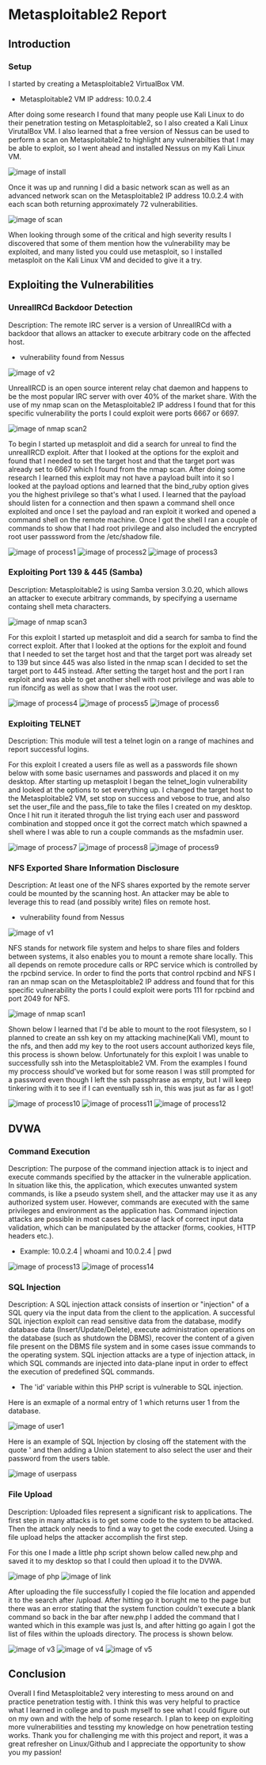 # Metasploitable2 Report

## Introduction

### Setup
I started by creating a Metasploitable2 VirtualBox VM.
- Metasploitable2 VM IP address: 10.0.2.4

After doing some research I found that many people use Kali Linux to do their penetration testing on Metasploitable2, so I also created a Kali Linux VirutalBox VM. 
I also learned that a free version of Nessus can be used to perform a scan on Metasploitable2 to highlight any vulnerabilties that I may be able to exploit, so I went 
ahead and installed Nessus on my Kali Linux VM.

![image of install](images/1.PNG)  

Once it was up and running I did a basic network scan as well as an advanced network scan on the Metasploitable2 IP address 10.0.2.4 with each scan both returning approximately 72 vulnerabilities.

![image of scan](images/2.PNG)

When looking through some of the critical and high severity results I discovered that some of them mention how the vulnerability may be exploited, and many listed you could use metasploit, so I installed metasploit on the Kali Linux VM and decided to give it a try.

## Exploiting the Vulnerabilities

### UnrealIRCd Backdoor Detection
Description: The remote IRC server is a version of UnrealIRCd with a backdoor that allows an attacker to execute arbitrary code on the affected host.
- vulnerability found from Nessus

![image of v2](images/8.PNG)

UnrealIRCD is an open source interent relay chat daemon and happens to be the most popular IRC server with over 40% of the market share.
With the use of my nmap scan on the Metasploitable2 IP address I found that for this specific vulnerability the ports I could exploit were ports 6667 or 6697.

![image of nmap scan2](images/7.PNG)

To begin I started up metasploit and did a search for unreal to find the unrealIRCD exploit. After that I looked at the options for the exploit and found that I needed to set the target host and that the target port was already set to 6667 which I found from the nmap scan. After doing some research I learned this exploit may not have a payload built into it so I looked at the payload options and learned that the bind_ruby option gives you the highest privilege so that's what I used. I learned that the payload should listen for a connection and then spawn a command shell once exploited and once I set the payload and ran exploit it worked and opened a command shell on the remote machine. Once I got the shell I ran a couple of commands to show that I had root privilege and also included the encrypted root user passsword from the /etc/shadow file.

![image of process1](images/9.PNG)
![image of process2](images/10.PNG)
![image of process3](images/11.PNG)

### Exploiting Port 139 & 445 (Samba)
Description: Metasploitable2 is using Samba version 3.0.20, which allows an attacker to execute arbitrary commands, by specifying a username containg shell meta characters.

![image of nmap scan3](images/15.PNG)

For this exploit I started up metasploit and did a search for samba to find the correct exploit. After that I looked at the options for the exploit and found that I needed to set the target host and that the target port was already set to 139 but since 445 was also listed in the nmap scan I decided to set the target port to 445 instead. After setting the target host and the port I ran exploit and was able to get another shell with root privilege and was able to run ifoncifg as well as show that I was the root user.

![image of process4](images/12.PNG)
![image of process5](images/13.PNG)
![image of process6](images/14.PNG)

### Exploiting TELNET
Description: This module will test a telnet login on a range of machines and report successful logins.

For this exploit I created a users file as well as a passwords file shown below with some basic usernames and passwords and placed it on my desktop. After starting up metasploit I began the telnet_login vulnerability and looked at the options to set everything up. I changed the target host to the Metasploitable2 VM, set stop on success and vebose to true, and also set the user_file and the pass_file to take the files I created on my desktop. Once I hit run it iterated throguh the list trying each user and password combination and stopped once it got the correct match which spawned a shell where I was able to run a couple commands as the msfadmin user.

![image of process7](images/16.PNG)
![image of process8](images/17.PNG)
![image of process9](images/18.PNG)

### NFS Exported Share Information Disclosure
Description: At least one of the NFS shares exported by the remote server could be mounted by the scanning host. An attacker may be able to leverage this to read (and possibly write) files on remote host.
- vulnerability found from Nessus

![image of v1](images/3.PNG)

NFS stands for network file system and helps to share files and folders between systems, it also enables you to mount a remote share locally. This all depends on remote procedure calls or RPC service which is controlled by the rpcbind service. In order to find the ports that control rpcbind and NFS I ran an nmap scan on the Metasploitable2 IP address and found that for this specific vulnerability the ports I could exploit were ports 111 for rpcbind and port 2049 for NFS.

![image of nmap scan1](images/4.PNG)

Shown below I learned that I'd be able to mount to the root filesystem, so I planned to create an ssh key on my attacking machine(Kali VM), mount to the nfs, and then add my key to the root users account authorized keys file, this process is shown below. Unfortunately for this exploit I was unable to successfully ssh into the Metasploitable2 VM. From the examples I found my proccess should've worked but for some reason I was still prompted for a password even though I left the ssh passphrase as empty, but I will keep tinkering with it to see if I can eventually ssh in, this was jsut as far as I got!

![image of process10](images/5.PNG)
![image of process11](images/6.PNG)
![image of process12](images/19.PNG)

## DVWA

### Command Execution
Description: The purpose of the command injection attack is to inject and execute commands specified by the attacker in the vulnerable application. In situation like this, the application, which executes unwanted system commands, is like a pseudo system shell, and the attacker may use it as any authorized system user. However, commands are executed with the same privileges and environment as the application has. Command injection attacks are possible in most cases because of lack of correct input data validation, which can be manipulated by the attacker (forms, cookies, HTTP headers etc.).
- Example: 10.0.2.4 | whoami and 10.0.2.4 | pwd

![image of process13](images/20.PNG)
![image of process14](images/21.PNG)

### SQL Injection
Description: A SQL injection attack consists of insertion or "injection" of a SQL query via the input data from the client to the application. A successful SQL injection exploit can read sensitive data from the database, modify database data (Insert/Update/Delete), execute administration operations on the database (such as shutdown the DBMS), recover the content of a given file present on the DBMS file system and in some cases issue commands to the operating system. SQL injection attacks are a type of injection attack, in which SQL commands are injected into data-plane input in order to effect the execution of predefined SQL commands.
- The 'id' variable within this PHP script is vulnerable to SQL injection.

Here is an exmaple of a normal entry of 1 which returns user 1 from the database.

![image of user1](images/user1.PNG)

Here is an example of SQL Injection by closing off the statement with the quote ' and then adding a Union statement to also select the user and their password from the users table.

![image of userpass](images/us4.PNG)

### File Upload
Description: Uploaded files represent a significant risk to applications. The first step in many attacks is to get some code to the system to be attacked. Then the attack only needs to find a way to get the code executed. Using a file upload helps the attacker accomplish the first step.

For this one I made a little php script shown below called new.php and saved it to my desktop so that I could then upload it to the DVWA.

![image of php](images/v1.PNG)
![image of link](images/v2.PNG)

After uploading the file successfully I copied the file location and appended it to the search after /upload. After hitting go it borught me to the page but there was an error stating that the system function couldn't execute a blank command so back in the bar after new.php I added the command that I wanted which in this example was just ls, and after hitting go again I got the list of files within the uploads directory. The process is shown below.

![image of v3](images/v3.PNG)
![image of v4](images/v4.PNG)
![image of v5](images/v5.PNG)

## Conclusion
Overall I find Metasploitable2 very interesting to mess around on and practice penetration testig with. I think this was very helpful to practice what I learned in college and to push myself to see what I could figure out on my own and with the help of some research. I plan to keep on exploiting more vulnerabilities and tessting my knowledge on how penetration testing works. Thank you for challenging me with this project and report, it was a great refresher on Linux/Github and I appreciate the opportunity to show you my passion!
